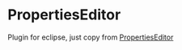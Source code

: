 # PropertiesEditor
Plugin for eclipse, just copy from [PropertiesEditor](http://svn.osdn.net/svnroot/propedit/)
